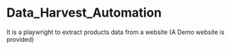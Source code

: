 # Data_Harvest_Automation
It is a playwright to extract products data from a website (A Demo website is provided)
